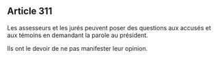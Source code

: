 Article 311
----
Les assesseurs et les jurés peuvent poser des questions aux accusés et aux
témoins en demandant la parole au président.

Ils ont le devoir de ne pas manifester leur opinion.
